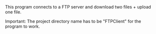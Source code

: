 This program connects to a FTP server and download two files + upload one file.

Important: The project directory name has to be "FTPClient" for the program to work.
